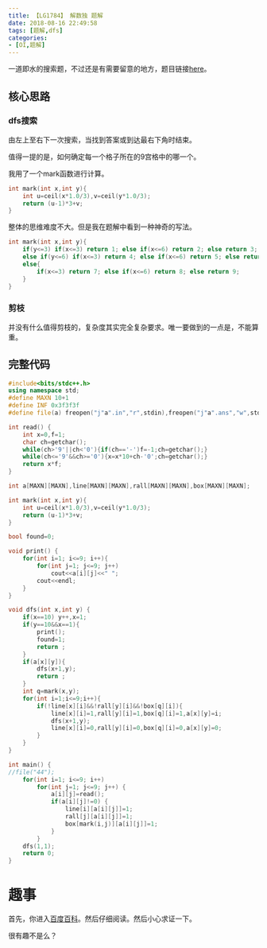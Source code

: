 ```yaml
---
title: 【LG1784】 解数独 题解
date: 2018-08-16 22:49:58
tags: [题解,dfs]
categories:
- [OI,题解]   
---
```


一道即水的搜索题，不过还是有需要留意的地方，题目链接[here](https://www.luogu.org/problemnew/show/P1784)。

<!--more-->

## 核心思路

### dfs搜索

由左上至右下一次搜索，当找到答案或到达最右下角时结束。

值得一提的是，如何确定每一个格子所在的9宫格中的哪一个。

我用了一个mark函数进行计算。

```cpp
int mark(int x,int y){	
    int u=ceil(x*1.0/3),v=ceil(y*1.0/3);
    return (u-1)*3+v;
}
```

整体的思维难度不大。但是我在题解中看到一种神奇的写法。

```cpp
int mark(int x,int y){
    if(y<=3) if(x<=3) return 1; else if(x<=6) return 2; else return 3;
    else if(y<=6) if(x<=3) return 4; else if(x<=6) return 5; else return 6;
    else{
        if(x<=3) return 7; else if(x<=6) return 8; else return 9;
    }
}
```

### 剪枝

并没有什么值得剪枝的，复杂度其实完全复杂要求。唯一要做到的一点是，不能算重。

## 完整代码

```cpp
#include<bits/stdc++.h>
using namespace std;
#define MAXN 10+1
#define INF 0x3f3f3f
#define file(a) freopen("j"a".in","r",stdin),freopen("j"a".ans","w",stdout)

int read() {
    int x=0,f=1;
    char ch=getchar();
    while(ch>'9'||ch<'0'){if(ch=='-')f=-1;ch=getchar();}
    while(ch<='9'&&ch>='0'){x=x*10+ch-'0';ch=getchar();}
    return x*f;
}

int a[MAXN][MAXN],line[MAXN][MAXN],rall[MAXN][MAXN],box[MAXN][MAXN];

int mark(int x,int y){	
	int u=ceil(x*1.0/3),v=ceil(y*1.0/3);
	return (u-1)*3+v;
}

bool found=0;

void print() {
	for(int i=1; i<=9; i++){
		for(int j=1; j<=9; j++)
		 	cout<<a[i][j]<<" ";
		cout<<endl;
	}
}

void dfs(int x,int y) {
    if(x==10) y++,x=1;
    if(y==10&&x==1){
        print();
        found=1;
        return ;
    }
    if(a[x][y]){
        dfs(x+1,y);
        return ;
    }
    int q=mark(x,y);
    for(int i=1;i<=9;i++){
        if(!line[x][i]&&!rall[y][i]&&!box[q][i]){
            line[x][i]=1,rall[y][i]=1,box[q][i]=1,a[x][y]=i;
            dfs(x+1,y);
            line[x][i]=0,rall[y][i]=0,box[q][i]=0,a[x][y]=0;
        }
    }
}

int main() {
//file("44");
	for(int i=1; i<=9; i++) 
		for(int j=1; j<=9; j++) {
			a[i][j]=read();
			if(a[i][j]!=0) {
				line[i][a[i][j]]=1;
				rall[j][a[i][j]]=1;
				box[mark(i,j)][a[i][j]]=1;
			}
		}
	dfs(1,1);
    return 0;
}
```

# 趣事

首先，你进入[百度百科](https://baike.baidu.com/item/%E4%B8%96%E7%95%8C%E6%9C%80%E9%9A%BE%E6%95%B0%E7%8B%AC/13848819?fr=aladdin)。然后仔细阅读。然后小心求证一下。

很有趣不是么？